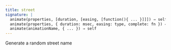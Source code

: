 ```yaml
---
title: street
signature: |
  animate(properties, [duration, [easing, [function(){ ... }]]]) ⇒ self
  animate(properties, { duration: msec, easing: type, complete: fn }) ⇒ self
  animate(animationName, { ... }) ⇒ self
---
```


Generate a random street name